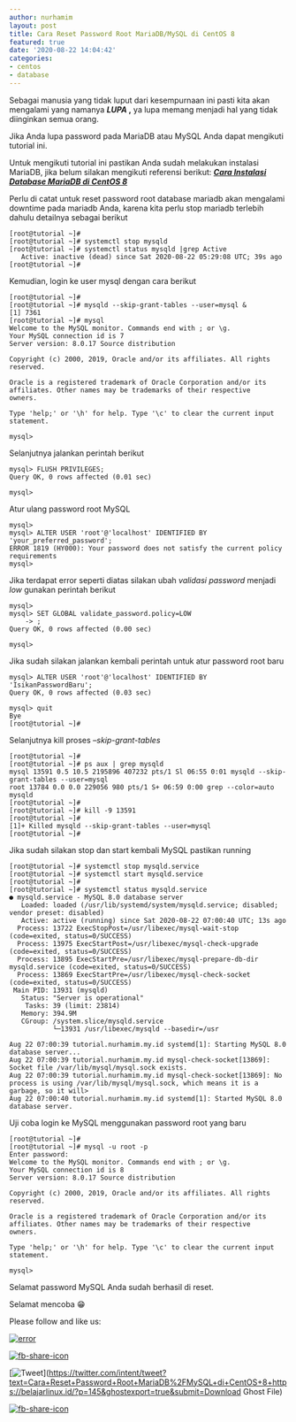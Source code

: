 ```yaml
---
author: nurhamim
layout: post
title: Cara Reset Password Root MariaDB/MySQL di CentOS 8
featured: true
date: '2020-08-22 14:04:42'
categories:
- centos
- database
---
```


Sebagai manusia yang tidak luput dari kesempurnaan ini pasti kita akan mengalami yang namanya **_LUPA_ ,** ya lupa memang menjadi hal yang tidak diinginkan semua orang.

Jika Anda lupa password pada MariaDB atau MySQL Anda dapat mengikuti tutorial ini.

Untuk mengikuti tutorial ini pastikan Anda sudah melakukan instalasi MariaDB, jika belum silakan mengikuti referensi berikut: **_[Cara Instalasi Database MariaDB di CentOS 8](/cara-instalasi-database-mariadb-di-centos-8/)_**

Perlu di catat untuk reset password root database mariadb akan mengalami downtime pada mariadb Anda, karena kita perlu stop mariadb terlebih dahulu detailnya sebagai berikut

    [root@tutorial ~]#
    [root@tutorial ~]# systemctl stop mysqld
    [root@tutorial ~]# systemctl status mysqld |grep Active
       Active: inactive (dead) since Sat 2020-08-22 05:29:08 UTC; 39s ago
    [root@tutorial ~]#

Kemudian, login ke user mysql dengan cara berikut

    [root@tutorial ~]#
    [root@tutorial ~]# mysqld --skip-grant-tables --user=mysql &
    [1] 7361
    [root@tutorial ~]# mysql
    Welcome to the MySQL monitor. Commands end with ; or \g.
    Your MySQL connection id is 7
    Server version: 8.0.17 Source distribution
    
    Copyright (c) 2000, 2019, Oracle and/or its affiliates. All rights reserved.
    
    Oracle is a registered trademark of Oracle Corporation and/or its
    affiliates. Other names may be trademarks of their respective
    owners.
    
    Type 'help;' or '\h' for help. Type '\c' to clear the current input statement.
    
    mysql>

Selanjutnya jalankan perintah berikut

    mysql> FLUSH PRIVILEGES;
    Query OK, 0 rows affected (0.01 sec)
    
    mysql>

Atur ulang password root MySQL

    mysql>
    mysql> ALTER USER 'root'@'localhost' IDENTIFIED BY 'your_preferred_password';
    ERROR 1819 (HY000): Your password does not satisfy the current policy requirements
    mysql>

Jika terdapat error seperti diatas silakan ubah _validasi password_ menjadi _low_ gunakan perintah berikut

    mysql>
    mysql> SET GLOBAL validate_password.policy=LOW
        -> ;
    Query OK, 0 rows affected (0.00 sec)
    
    mysql>

Jika sudah silakan jalankan kembali perintah untuk atur password root baru

    mysql> ALTER USER 'root'@'localhost' IDENTIFIED BY 'IsikanPasswordBaru';
    Query OK, 0 rows affected (0.03 sec)
    
    mysql> quit
    Bye
    [root@tutorial ~]#

Selanjutnya kill proses _–skip-grant-tables_

    [root@tutorial ~]#
    [root@tutorial ~]# ps aux | grep mysqld
    mysql 13591 0.5 10.5 2195896 407232 pts/1 Sl 06:55 0:01 mysqld --skip-grant-tables --user=mysql
    root 13784 0.0 0.0 229056 980 pts/1 S+ 06:59 0:00 grep --color=auto mysqld
    [root@tutorial ~]#
    [root@tutorial ~]# kill -9 13591
    [root@tutorial ~]#
    [1]+ Killed mysqld --skip-grant-tables --user=mysql
    [root@tutorial ~]#

Jika sudah silakan stop dan start kembali MySQL pastikan running

    [root@tutorial ~]# systemctl stop mysqld.service
    [root@tutorial ~]# systemctl start mysqld.service
    [root@tutorial ~]#
    [root@tutorial ~]# systemctl status mysqld.service
    ● mysqld.service - MySQL 8.0 database server
       Loaded: loaded (/usr/lib/systemd/system/mysqld.service; disabled; vendor preset: disabled)
       Active: active (running) since Sat 2020-08-22 07:00:40 UTC; 13s ago
      Process: 13722 ExecStopPost=/usr/libexec/mysql-wait-stop (code=exited, status=0/SUCCESS)
      Process: 13975 ExecStartPost=/usr/libexec/mysql-check-upgrade (code=exited, status=0/SUCCESS)
      Process: 13895 ExecStartPre=/usr/libexec/mysql-prepare-db-dir mysqld.service (code=exited, status=0/SUCCESS)
      Process: 13869 ExecStartPre=/usr/libexec/mysql-check-socket (code=exited, status=0/SUCCESS)
     Main PID: 13931 (mysqld)
       Status: "Server is operational"
        Tasks: 39 (limit: 23814)
       Memory: 394.9M
       CGroup: /system.slice/mysqld.service
               └─13931 /usr/libexec/mysqld --basedir=/usr
    
    Aug 22 07:00:39 tutorial.nurhamim.my.id systemd[1]: Starting MySQL 8.0 database server...
    Aug 22 07:00:39 tutorial.nurhamim.my.id mysql-check-socket[13869]: Socket file /var/lib/mysql/mysql.sock exists.
    Aug 22 07:00:39 tutorial.nurhamim.my.id mysql-check-socket[13869]: No process is using /var/lib/mysql/mysql.sock, which means it is a garbage, so it will>
    Aug 22 07:00:40 tutorial.nurhamim.my.id systemd[1]: Started MySQL 8.0 database server.

Uji coba login ke MySQL menggunakan password root yang baru

    [root@tutorial ~]#
    [root@tutorial ~]# mysql -u root -p
    Enter password:
    Welcome to the MySQL monitor. Commands end with ; or \g.
    Your MySQL connection id is 8
    Server version: 8.0.17 Source distribution
    
    Copyright (c) 2000, 2019, Oracle and/or its affiliates. All rights reserved.
    
    Oracle is a registered trademark of Oracle Corporation and/or its
    affiliates. Other names may be trademarks of their respective
    owners.
    
    Type 'help;' or '\h' for help. Type '\c' to clear the current input statement.
    
    mysql>

Selamat password MySQL Anda sudah berhasil di reset.

Selamat mencoba 😁

Please follow and like us:

[![error](/wp-content/plugins/ultimate-social-media-icons/images/follow_subscribe.png)](https://api.follow.it/widgets/icon/VHc3d1lpVGdwRnE5QnV0eERCNUx5RCtvTTVoUkNYS3NNRmd5eVhlQW9tNXRHS3VTbGh6Y0NybkRJRS8zSGpjRDVZb1ZGMlNTSEpJYUpuZzZqNzdnd3VSN3dwM2VlQTF6ejJEaGV5UGRUbnlEcHFNd3luYTV4ZTZtUGowVWI2Q2x8M2kzdnBEeUIrUk5xOFI5TXZ3cHF3bFNQRkRJSGhUNGdrRFd0TlNtdE1OWT0=/OA==/)

[![fb-share-icon](/wp-content/plugins/ultimate-social-media-icons/images/visit_icons/fbshare_bck.png "Facebook Share")](https://www.facebook.com/sharer/sharer.php?u=https%3A%2F%2Fbelajarlinux.id%2F%3Fp%3D145%26ghostexport%3Dtrue%26submit%3DDownload+Ghost+File)

[![Tweet](/wp-content/plugins/ultimate-social-media-icons/images/visit_icons/en_US_Tweet.svg "Tweet")](https://twitter.com/intent/tweet?text=Cara+Reset+Password+Root+MariaDB%2FMySQL+di+CentOS+8+https://belajarlinux.id/?p=145&ghostexport=true&submit=Download Ghost File)

[![fb-share-icon](/wp-content/plugins/ultimate-social-media-icons/images/share_icons/Pinterest_Save/en_US_save.svg "Pin Share")](#)

<!--kg-card-end: html-->